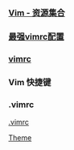 ### [Vim - 资源集合](http://www.iplaysoft.com/vim.html) #

### [最强vimrc配置](http://amix.dk/vim/vimrc.html) #

### [vimrc](https://github.com/amix/vimrc) #


### Vim 快捷键

### .vimrc

[.vimrc](http://pan.baidu.com/s/1cr2tdk)

[Theme](http://pan.baidu.com/s/1dF8rm2P)